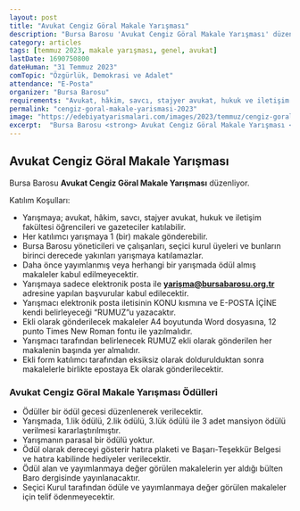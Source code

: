 ```yaml
---
layout: post
title: "Avukat Cengiz Göral Makale Yarışması"
description: "Bursa Barosu 'Avukat Cengiz Göral Makale Yarışması' düzenliyor."
category: articles
tags: [temmuz 2023, makale yarışması, genel, avukat]
lastDate: 1690750800
dateHuman: "31 Temmuz 2023"
comTopic: "Özgürlük, Demokrasi ve Adalet"
attendance: "E-Posta"
organizer: "Bursa Barosu"
requirements: "Avukat, hâkim, savcı, stajyer avukat, hukuk ve iletişim fakültesi öğrencileri ve gazeteciler katılabilir."
permalink: "cengiz-goral-makale-yarismasi-2023"
image: "https://edebiyatyarismalari.com/images/2023/temmuz/cengiz-goral-makale-yarismasi.jpg"
excerpt:  "Bursa Barosu <strong> Avukat Cengiz Göral Makale Yarışması </strong> düzenliyor."
---
```


## Avukat Cengiz Göral Makale Yarışması
Bursa Barosu **Avukat Cengiz Göral Makale Yarışması** düzenliyor.  

Katılım Koşulları:
- Yarışmaya; avukat, hâkim, savcı, stajyer avukat, hukuk ve iletişim fakültesi öğrencileri ve gazeteciler katılabilir.
- Her katılımcı yarışmaya 1 (bir) makale gönderebilir.
- Bursa Barosu yöneticileri ve çalışanları, seçici kurul üyeleri ve bunların birinci derecede yakınları yarışmaya katılamazlar.
- Daha önce yayımlanmış veya herhangi bir yarışmada ödül almış makaleler kabul edilmeyecektir. 
- Yarışmaya sadece elektronik posta ile **yarişma@bursabarosu.org.tr** adresine yapılan başvurular kabul edilecektir.
- Yarışmacı elektronik posta iletisinin KONU kısmına ve E-POSTA İÇİNE kendi belirleyeceği “RUMUZ”u yazacaktır.
- Ekli olarak gönderilecek makaleler A4 boyutunda Word dosyasına, 12 punto Times New Roman fontu ile yazılmalıdır.
- Yarışmacı tarafından belirlenecek RUMUZ ekli olarak gönderilen her makalenin başında yer almalıdır.
- Ekli form katılımcı tarafından eksiksiz olarak doldurulduktan sonra makalelerle birlikte epostaya Ek olarak gönderilecektir.


### Avukat Cengiz Göral Makale Yarışması Ödülleri
- Ödüller bir ödül gecesi düzenlenerek verilecektir.
- Yarışmada, 1.lik ödülü, 2.lik ödülü, 3.lük ödülü ile 3 adet mansiyon ödülü verilmesi kararlaştırılmıştır.
- Yarışmanın parasal bir ödülü yoktur.
- Ödül olarak dereceyi gösterir hatıra plaketi ve Başarı-Teşekkür Belgesi ve hatıra kabilinde hediyeler verilecektir.
- Ödül alan ve yayımlanmaya değer görülen makalelerin yer aldığı bülten Baro dergisinde yayınlanacaktır.
- Seçici Kurul tarafından ödüle ve yayımlanmaya değer görülen makaleler için telif ödenmeyecektir. 